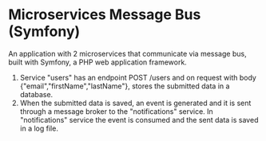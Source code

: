 # Microservices Message Bus (Symfony)
An application with 2 microservices that communicate via message bus, built with Symfony, a PHP web application framework.
1. Service "users" has an endpoint POST /users and on request with body {"email","firstName","lastName"}, stores the submitted data in a database.
2. When the submitted data is saved, an event is generated and it is sent through a message broker to the "notifications" service. In "notifications" service the event is consumed and the sent data is saved in a log file.
